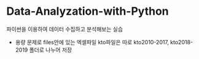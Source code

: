 # Data-Analyzation-with-Python
파이썬을 이용하여 데이터 수집하고 분석해보는 실습

- 용량 문제로 files안에 있는 엑셀파일 kto파일은 따로 kto2010-2017, kto2018-2019 폴더로 나누어 저장
